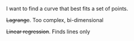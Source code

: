 I want to find a curve that best fits a set of points.

~~Lagrange~~. Too complex, bi-dimensional

~~Linear regression~~. Finds lines only
